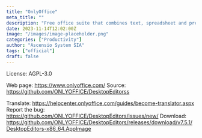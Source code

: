```yaml
---
title: "OnlyOffice"
meta_title: ""
description: "Free office suite that combines text, spreadsheet and presentation editors"
date: 2023-11-14T12:02:00Z
image: "/images/image-placeholder.png"
categories: ["Productivity"]
author: "Ascensio System SIA"
tags: ["official"]
draft: false
---
```


License: AGPL-3.0

Web page: https://www.onlyoffice.com/
Source: https://github.com/ONLYOFFICE/DesktopEditorss

Translate: https://helpcenter.onlyoffice.com/guides/become-translator.aspx
Report the bug: https://github.com/ONLYOFFICE/DesktopEditors/issues/new/
Download: https://github.com/ONLYOFFICE/DesktopEditors/releases/download/v7.5.1/DesktopEditors-x86_64.AppImage
